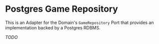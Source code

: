 # Postgres Game Repository

This is an Adapter for the Domain's `GameRepository` Port that provides an implementation backed by a Postgres RDBMS.

*TODO*